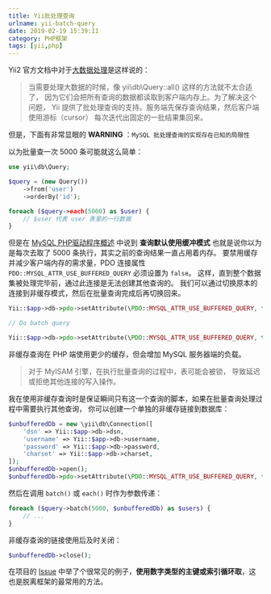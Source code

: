 ```yaml
---
title: Yii批处理查询
urlname: yii-batch-query
date: 2019-02-19 15:39:11
category: PHP框架
tags: [yii,php]
---
```


Yii2 官方文档中对于[大数据处理](https://www.yiiframework.com/doc/guide/2.0/en/db-query-builder#batch-query)是这样说的：
> 当需要处理大数据的时候，像 yii\db\Query::all() 这样的方法就不太合适了， 因为它们会把所有查询的数据都读取到客户端内存上。为了解决这个问题， Yii 提供了批处理查询的支持。服务端先保存查询结果，然后客户端使用游标（cursor） 每次迭代出固定的一批结果集回来。

但是，下面有非常显眼的 **WARNING** ：`MySQL 批处理查询的实现存在已知的局限性`

<!-- more -->

以为批量查一次 5000 条可能就这么简单：

```php
use yii\db\Query;

$query = (new Query())
    ->from('user')
    ->orderBy('id');

foreach ($query->each(5000) as $user) {
    // $user 代表 user 表里的一行数据
}
```

但是在 [MySQL PHP驱动程序概述](https://secure.php.net/manual/en/mysqlinfo.concepts.buffering.php) 中说到 **查询默认使用缓冲模式**
也就是说你以为是每次去取了 5000 条执行，其实之前的查询结果一直占用着内存。
要禁用缓存并减少客户端内存的需求量，PDO 连接属性 `PDO::MYSQL_ATTR_USE_BUFFERED_QUERY` 必须设置为 `false`。
这样，直到整个数据集被处理完毕前，通过此连接是无法创建其他查询的。
我们可以通过切换原本的连接到非缓存模式，然后在批量查询完成后再切换回来。

```php
Yii::$app->db->pdo->setAttribute(\PDO::MYSQL_ATTR_USE_BUFFERED_QUERY, false);

// Do batch query

Yii::$app->db->pdo->setAttribute(\PDO::MYSQL_ATTR_USE_BUFFERED_QUERY, true);
```

非缓存查询在 PHP 端使用更少的缓存，但会增加 MySQL 服务器端的负载。

>对于 MyISAM 引擎，在执行批量查询的过程中，表可能会被锁， 导致延迟或拒绝其他连接的写入操作。

我在使用非缓存查询时是保证瞬间只有这一个查询的脚本，如果在批量查询处理过程中需要执行其他查询， 你可以创建一个单独的非缓存链接到数据库：

```php
$unbufferedDb = new \yii\db\Connection([
    'dsn' => Yii::$app->db->dsn,
    'username' => Yii::$app->db->username,
    'password' => Yii::$app->db->password,
    'charset' => Yii::$app->db->charset,
]);
$unbufferedDb->open();
$unbufferedDb->pdo->setAttribute(\PDO::MYSQL_ATTR_USE_BUFFERED_QUERY, false);
```

然后在调用 `batch()` 或 `each()` 时作为参数传递：

```php
foreach ($query->batch(5000, $unbufferedDb) as $users) {
    // ...
}
```

非缓存查询的链接使用后及时关闭：

```php
$unbufferedDb->close();
```

在项目的 [Issue](https://github.com/yiisoft/yii2/issues/8420#issuecomment-296109257) 中举了个很常见的例子，**使用数字类型的主键或索引循环取**，这也是脱离框架的最常用的方法。